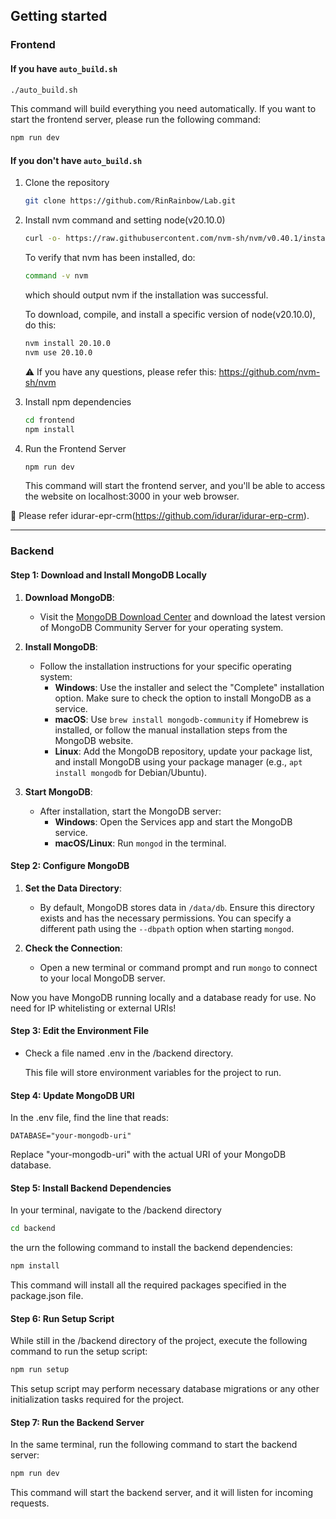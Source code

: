 ## Getting started

### Frontend
#### If you have `auto_build.sh`
  ```bash
  ./auto_build.sh
  ```
This command will build everything you need automatically. If you want to start the frontend server, please run the following command:
```bash
npm run dev
```

#### If you don't have `auto_build.sh`
1. Clone the repository
   ```bash
   git clone https://github.com/RinRainbow/Lab.git
   ```
   
2. Install nvm command and setting node(v20.10.0)
   ```bash
   curl -o- https://raw.githubusercontent.com/nvm-sh/nvm/v0.40.1/install.sh | bash
   ```
   To verify that nvm has been installed, do:
   ```bash
   command -v nvm
   ```
   which should output nvm if the installation was successful.
   
   To download, compile, and install a specific version of node(v20.10.0), do this:
   ```bash
   nvm install 20.10.0
   nvm use 20.10.0
   ```
   
   ⚠️ If you have any questions, please refer this: https://github.com/nvm-sh/nvm
   
3. Install npm dependencies
   ```bash
   cd frontend
   npm install
   ```
4. Run the Frontend Server
   ```bash
   npm run dev
   ```
   This command will start the frontend server, and you'll be able to access the website on localhost:3000 in your web browser.

🚨 Please refer idurar-epr-crm(https://github.com/idurar/idurar-erp-crm).

---

### Backend

#### Step 1:  Download and Install MongoDB Locally  
1. **Download MongoDB**:  
   - Visit the [MongoDB Download Center](https://www.mongodb.com/try/download/community) and download the latest version of MongoDB Community Server for your operating system.

2. **Install MongoDB**:  
   - Follow the installation instructions for your specific operating system:  
     - **Windows**: Use the installer and select the "Complete" installation option. Make sure to check the option to install MongoDB as a service.  
     - **macOS**: Use `brew install mongodb-community` if Homebrew is installed, or follow the manual installation steps from the MongoDB website.  
     - **Linux**: Add the MongoDB repository, update your package list, and install MongoDB using your package manager (e.g., `apt install mongodb` for Debian/Ubuntu).  

3. **Start MongoDB**:  
   - After installation, start the MongoDB server:  
     - **Windows**: Open the Services app and start the MongoDB service.  
     - **macOS/Linux**: Run `mongod` in the terminal.  


#### Step 2: Configure MongoDB
1. **Set the Data Directory**:  
   - By default, MongoDB stores data in `/data/db`. Ensure this directory exists and has the necessary permissions. You can specify a different path using the `--dbpath` option when starting `mongod`.

2. **Check the Connection**:  
   - Open a new terminal or command prompt and run `mongo` to connect to your local MongoDB server.

Now you have MongoDB running locally and a database ready for use. No need for IP whitelisting or external URIs!

#### Step 3: Edit the Environment File

- Check a file named .env in the /backend directory.

  This file will store environment variables for the project to run.

#### Step 4: Update MongoDB URI

In the .env file, find the line that reads:

`DATABASE="your-mongodb-uri"`

Replace "your-mongodb-uri" with the actual URI of your MongoDB database.

#### Step 5: Install Backend Dependencies

In your terminal, navigate to the /backend directory

```bash
cd backend
```

the urn the following command to install the backend dependencies:

```bash
npm install
```

This command will install all the required packages specified in the package.json file.

#### Step 6: Run Setup Script

While still in the /backend directory of the project, execute the following command to run the setup script:

```bash
npm run setup
```

This setup script may perform necessary database migrations or any other initialization tasks required for the project.

#### Step 7: Run the Backend Server

In the same terminal, run the following command to start the backend server:

```bash
npm run dev
```

This command will start the backend server, and it will listen for incoming requests.
